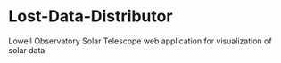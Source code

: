 # Lost-Data-Distributor
Lowell Observatory Solar Telescope web application for visualization of solar data
